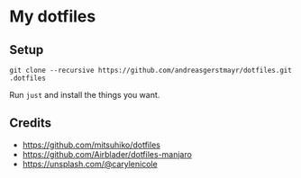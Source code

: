 # My dotfiles

## Setup
```
git clone --recursive https://github.com/andreasgerstmayr/dotfiles.git .dotfiles
```

Run `just` and install the things you want.

## Credits
* https://github.com/mitsuhiko/dotfiles
* https://github.com/Airblader/dotfiles-manjaro
* https://unsplash.com/@carylenicole
